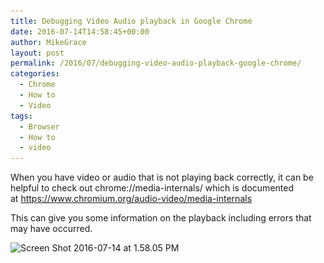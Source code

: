 ```yaml
---
title: Debugging Video Audio playback in Google Chrome
date: 2016-07-14T14:58:45+00:00
author: MikeGrace
layout: post
permalink: /2016/07/debugging-video-audio-playback-google-chrome/
categories:
  - Chrome
  - How to
  - Video
tags:
  - Browser
  - How to
  - video
---
```

When you have video or audio that is not playing back correctly, it can be helpful to check out chrome://media-internals/ which is documented at https://www.chromium.org/audio-video/media-internals

This can give you some information on the playback including errors that may have occurred.

<img class="alignleft size-full wp-image-2529" src="/assets/2016/07/Screen-Shot-2016-07-14-at-1.58.05-PM.jpg" alt="Screen Shot 2016-07-14 at 1.58.05 PM" width="650" height="769" srcset="/assets/2016/07/Screen-Shot-2016-07-14-at-1.58.05-PM.jpg 650w, /assets/2016/07/Screen-Shot-2016-07-14-at-1.58.05-PM-254x300.jpg 254w" sizes="(max-width: 650px) 100vw, 650px" />